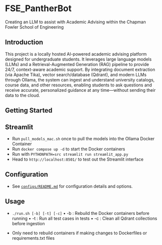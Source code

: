 # FSE_PantherBot
Creating an LLM to assist with Academic Advising within the Chapman Fowler School of Engineering

## Introduction
This project is a locally hosted AI-powered academic advising platform designed for undergraduate students. It leverages large language models (LLMs) and a Retrieval-Augmented Generation (RAG) pipeline to provide 24/7, context-aware academic support. By integrating document extraction (via Apache Tika), vector search/database (Qdrant), and modern LLMs through Ollama, the system can ingest and understand university catalogs, course data, and other resources, enabling students to ask questions and receive accurate, personalized guidance at any time—without sending their data to the cloud.

## Getting Started

## Streamlit
- Run `pull_models_mac.sh` once to pull the models into the Ollama Docker Container
- Run `docker compose up -d` to start the Docker containers
- Run with `PYTHONPATH=src streamlit run streamlit_app.py`
- Head to `http://localhost:8501/` to test out the Streamlit interface

## Configuration
- See [`configs/README.md`](configs/README.md) for configuration details and options.

## Usage
- `./run.sh [-b] [-t] [-c]`
	•	-b : Rebuild the Docker containers before running
	•	-t : Run all test cases in tests
	•	-c : Clean all Qdrant collections before ingestion

- Only need to rebuild containers if making changes to Dockerfiles or requirements.txt files

<!-- ## Rowboat Stuff
`docker compose -f rowboat/docker-compose.yml -f rowboat_overrides/docker-compose.local.yml down`
`docker compose -f rowboat/docker-compose.yml -f rowboat_overrides/docker-compose.local.yml up -d`

- Head to localhost:3000 to test out the rowboat interface -->
